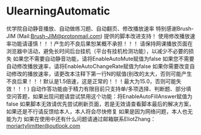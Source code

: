 # UlearningAutomatic
优学院自动静音播放、自动做练习题、自动翻页、修改播放速率
特别感谢Brush-JIM (Mail:Brush-JIM@protonmail.com) 提供的脚本改进支持！
使用修改播放速率功能请谨慎！！！产生的不良后果恕某概不承担！！！
请保持网课播放页面在浏览器中活动，避免长时间后台挂机（平台有挂机检测功能），以减少不必要的损失
如果您不需要自动静音功能，请将EnableAutoMute赋值为false
如果您不需要自动修改播放速率，请将EnableAutoChangeRate赋值为false
如果你需要改变自动修改的播放速率，请更改本注释下第一行N的赋值(别改的太大，否则可能产生不良后果！！！默认是1.5倍速，这是正常的！！！最大为15.0，否则可能失效！！！)
自动作答功能由于精力有限目前只支持单/多项选择、判断题、部分填空问答题，如果出现问题请尝试禁用这个功能：将EnableAutoFillAnswer赋值为false
如果脚本无效请优先尝试刷新页面，若是无效请查看脚本最后的解决方案，如果还是不行请反馈给本人，本人将会尽快修复
如果是因为网络问题，本人也无能为力
如果在使用中还有什么问题请通过邮箱联系EliotZhang：moriartylimitter@outlook.com
